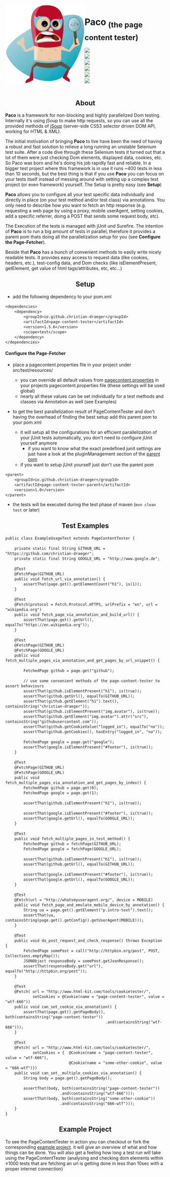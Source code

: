 <img align="left" width="250px" src="https://github.com/christian-draeger/page-content-tester/blob/master/src/main/resources/paco.png">

<h1 align="left"> Paco <sub>(the page content tester)</sub></h1>

<p align="left">
<a target="_blank" href="http://search.maven.org/#search%7Cgav%7C1%7Cg%3A%22io.github.christian-draeger%22%20AND%20a%3A%22page-content-tester%22"><img src="https://img.shields.io/maven-central/v/io.github.christian-draeger/page-content-tester.svg?style=flat-square"/></a><br>
<a target="_blank" href="https://travis-ci.org/christian-draeger/page-content-tester"><img src="https://img.shields.io/travis/christian-draeger/page-content-tester.svg?style=flat-square"/></a><br>
<a href="https://github.com/christian-draeger/page-content-tester/issues"><img src="https://img.shields.io/github/issues/christian-draeger/page-content-tester.svg?style=flat-square"/></a><br>
<a target="_blank" href="https://sonarqube.com/dashboard?id=io.github.christian-draeger%3Apage-content-tester"><img src="https://img.shields.io/badge/Sonarqube-passing-brightgreen.svg?style=flat-square"/></a><br>
<a target="_blank" href="https://www.codacy.com/app/christian.draeger1/page-content-tester/dashboard?bid=4765436"><img src="https://img.shields.io/codacy/grade/5a18e89828cf47778e2679c290b4a9f4/master.svg?style=flat-square"/></a><br>
<a target="_blank" href="https://www.codacy.com/app/christian.draeger1/page-content-tester/dashboard"><img src="https://img.shields.io/codacy/coverage/5a18e89828cf47778e2679c290b4a9f4/master.svg?style=flat-square"/></a><br>
<br>
</p>

<h2 align="center">About</h2>

**Paco** is a framework for non-blocking and highly parallelized Dom testing. Internally it's using jSoup to make http requests, so you can use all the provided methods of [jSoup](https://jsoup.org/) (server-side CSS3 selector driven DOM API, working for HTML & XML).

The initial motivation of bringing **Paco** to live have been the need of having a robust and fast solution to relieve a long running an unstable Selenium test suite. After a code dive through these Selenium tests it turned out that a lot of them were just checking Dom elements, displayed data, cookies, etc.
So Paco was born and he's doing his job rapidly fast and reliable. In a bigger test project where this framework is in use it runs ~400 tests in less than 10 seconds, but the best thing is that if you use **Paco** you can focus on your tests itself instead of messing around with setting up a complex test project (or even framework) yourself. The Setup is pretty easy (see __Setup__)

**Paco** allows you to configure all your test specific data individually and directly in place (on your test method and/or test class) via annotations. You only need to describe how you want to fetch an http response (e.g. requesting a  web page by using a proxy, mobile userAgent, setting cookies, add a specific referrer, doing a POST that sends some request body, etc). 

The Execution of the tests is managed with jUnit und Surefire. The intention of **Paco** is to run a big amount of tests in parallel, therefore it provides a parent pom thats doing all the parallelization setup for you (see __Configure the Page-Fetcher__). 

Beside that **Paco** has a bunch of convenient methods to easily write nicely readable tests. It provides easy access to request data (like cookies, headers, etc.), test-config data, and Dom checks (like isElementPresent, getElement, get value of html tags/attributes, etc, etc...)

<h2 align="center">Setup</h2>

* add the following dependency to your pom.xml

```
<dependencies>
    <dependency>
        <groupId>io.github.christian-draeger</groupId>
        <artifactId>page-content-tester</artifactId>
        <version>1.5.6</version>
        <scope>test</scope>
    </dependency>
</dependencies>
```

#### Configure the Page-Fetcher
- place a pagecontent.properties file in your project under src/test/resources/
    - you can override all default values from [pagecontent.properties](https://github.com/christian-draeger/page-content-tester/blob/master/src/test/resources/pagecontent.properties) in your projects pagecontent.properties file (these settings will be used global)
    - nearly all these values can be set individually for a test methods and classes via Annotation as well (see Examples)

- to get the best parallelization result of PageContentTester and don't having the overhead of finding the best setup add this parent pom to your pom.xml
  - it will setup all the configurations for an efficient parallelization of your jUnit tests automatically, you don't need to configure jUnit yourself anymore
    - if you want to know what the exact predefined junit settings are just have a look at the pluginManagement section of the [parent pom](https://search.maven.org/#artifactdetails%7Cio.github.christian-draeger%7Cpage-content-tester-parent%7C1.0%7Cpom)
  - if you want to setup jUnit yourself just don't use the parent pom

```
<parent>
    <groupId>io.github.christian-draeger</groupId>
    <artifactId>page-content-tester-parent</artifactId>
    <version>1.0</version>
</parent>
```
* the tests will be executed during the test phase of maven (`mvn clean test` or later)

<h2 align="center">Test Examples</h2>

```
public class ExampleUsageTest extends PageContentTester {

    private static final String GITHUB_URL = "https://github.com/christian-draeger";
    private static final String GOOGLE_URL = "http://www.google.de";

    @Test
    @FetchPage(GITHUB_URL)
    public void fetch_url_via_annotation() {
        assertThat(page.get().getElementCount("h1"), is(1));
    }
    
    @Test
    @Fetch(protocol = Fetch.Protocol.HTTPS, urlPrefix = "en", url = "wikipedia.org")
    public void fetch_page_via_annotation_and_build_url() {
        assertThat(page.get().getUrl(), equalTo("https://en.wikipedia.org"));
    }

    @Test
    @FetchPage(GITHUB_URL)
    @FetchPage(GOOGLE_URL)
    public void fetch_multiple_pages_via_annotation_and_get_pages_by_url_snippet() {

        FetchedPage github = page.get("github");

        // use some convenient methods of the page-content-tester to assert behaviours
        assertThat(github.isElementPresent("h1"), is(true));
        assertThat(github.getUrl(), equalTo(GITHUB_URL));
        assertThat(github.getElement("h1").text(), containsString("christian-draeger"));
        assertThat(github.isElementPresent("img.avatar"), is(true));
        assertThat(github.getElement("img.avatar").attr("src"), containsString("githubusercontent.com"));
        assertThat(github.getCookieValue("logged_in"), equalTo("no"));
        assertThat(github.getCookies(), hasEntry("logged_in", "no"));

        FetchedPage google = page.get("google");
        assertThat(google.isElementPresent("#footer"), is(true));
    }

    @Test
    @FetchPage(GITHUB_URL)
    @FetchPage(GOOGLE_URL)
    public void fetch_multiple_pages_via_annotation_and_get_pages_by_index() {
        FetchedPage github = page.get(0);
        FetchedPage google = page.get(1);

        assertThat(github.isElementPresent("h1"), is(true));

        assertThat(google.isElementPresent("#footer"), is(true));
        assertThat(google.getUrl(), equalTo(GOOGLE_URL));
    }

    @Test
    public void fetch_multiple_pages_in_test_method() {
        FetchedPage github = fetchPage(GITHUB_URL);
        FetchedPage google = fetchPage(GOOGLE_URL);

        assertThat(github.isElementPresent("h1"), is(true));
        assertThat(github.getUrl(), equalTo(GITHUB_URL));

        assertThat(google.isElementPresent("#footer"), is(true));
        assertThat(google.getUrl(), equalTo(GOOGLE_URL));
    }
    
    @Test
    @Fetch(url = "http://whatsmyuseragent.org/", device = MOBILE)
    public void fetch_page_and_emulate_mobile_device_by_annotation() {
        String ua = page.get().getElement("p.intro-text").text();
        assertThat(ua, containsString(page.get().getConfig().getUserAgent(MOBILE)));
    }

    @Test
    public void do_post_request_and_check_response() throws Exception {
        FetchedPage somePost = call("http://httpbin.org/post", POST, Collections.emptyMap());
        JSONObject responseBody = somePost.getJsonResponse();
        assertThat(responseBody.get("url"), equalTo("http://httpbin.org/post"));
    }
    
    @Test
    @Fetch( url = "http://www.html-kit.com/tools/cookietester/",
            setCookies = @Cookie(name = "page-content-tester", value = "wtf-666"))
    public void can_set_cookie_via_annotation() {
        assertThat(page.get().getPageBody(), both(containsString("page-content-tester"))
                                            .and(containsString("wtf-666")));
    }

    @Test
    @Fetch( url = "http://www.html-kit.com/tools/cookietester/",
            setCookies = {  @Cookie(name = "page-content-tester", value = "wtf-666"),
                            @Cookie(name = "some-other-cookie", value = "666-wtf")})
    public void can_set__multiple_cookies_via_annotation() {
        String body = page.get().getPageBody();
        
        assertThat(body, both(containsString("page-content-tester"))
                        .and(containsString("wtf-666")));
        assertThat(body, both(containsString("some-other-cookie"))
                        .and(containsString("666-wtf")));
    }
}
```

<h2 align="center">Example Project</h2>

To see the PageContentTester in action you can checkout or fork the corresponding [example project](https://github.com/christian-draeger/page-content-tester-example). it will give an overview of what and how things can be done. You will also get a feeling how long a test run will take using the PageContentTester (analysing and checking dom elements within ±1000 tests that are fetching an url is getting done in less than 10sec with a proper internet connection) 
